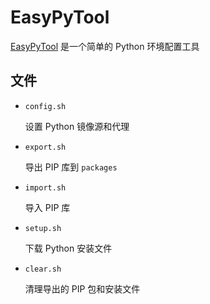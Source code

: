 # EasyPyTool

[EasyPyTool](https://github.com/argvchs/easypytool) 是一个简单的 Python 环境配置工具

## 文件

-   `config.sh`

    设置 Python 镜像源和代理

-   `export.sh`

    导出 PIP 库到 `packages`

-   `import.sh`

    导入 PIP 库

-   `setup.sh`

    下载 Python 安装文件

-   `clear.sh`

    清理导出的 PIP 包和安装文件
